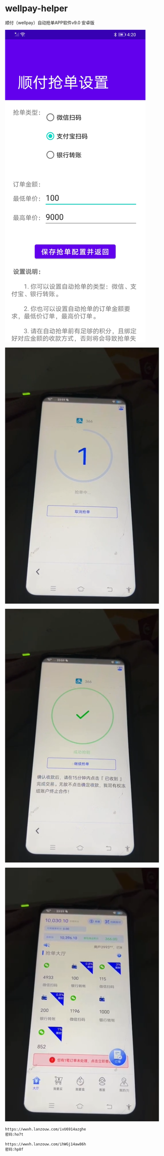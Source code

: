 # wellpay-helper
顺付（wellpay）自动抢单APP软件v9.0 安卓版

![顺付自动抢单助手](Screenshot_20230803_162030_com.sf68888.order.jpg "顺付自动抢单APP")

![顺付自动抢单助手](抢单截图_20230803163007.png "顺付自动抢单软件")

![顺付自动抢单助手](抢单截图_20230803163040.png "顺付自动接单软件")

![顺付自动抢单助手](抢单截图_20230803163118.png "顺付自动抢单助手")

```
https://wwvh.lanzouw.com/ivU6914azghe
密码:ho7t

https://wwvh.lanzouw.com/ihWGj14aw86h
密码:hp8f
```

